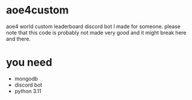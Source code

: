 # aoe4custom
aoe4 world custom leaderboard discord bot I made for someone. 
please note that this code is probably not made very good and it might break here and there.
# you need
- mongodb
- discord bot
- python 3.11
